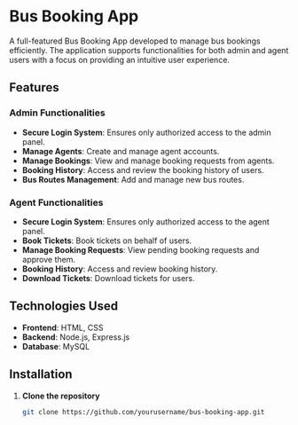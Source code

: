 # Bus Booking App

A full-featured Bus Booking App developed to manage bus bookings efficiently. The application supports functionalities for both admin and agent users with a focus on providing an intuitive user experience.

## Features

### Admin Functionalities
- **Secure Login System**: Ensures only authorized access to the admin panel.
- **Manage Agents**: Create and manage agent accounts.
- **Manage Bookings**: View and manage booking requests from agents.
- **Booking History**: Access and review the booking history of users.
- **Bus Routes Management**: Add and manage new bus routes.

### Agent Functionalities
- **Secure Login System**: Ensures only authorized access to the agent panel.
- **Book Tickets**: Book tickets on behalf of users.
- **Manage Booking Requests**: View pending booking requests and approve them.
- **Booking History**: Access and review booking history.
- **Download Tickets**: Download tickets for users.

## Technologies Used

- **Frontend**: HTML, CSS
- **Backend**: Node.js, Express.js
- **Database**: MySQL

## Installation

1. **Clone the repository**
   ```bash
   git clone https://github.com/yourusername/bus-booking-app.git

